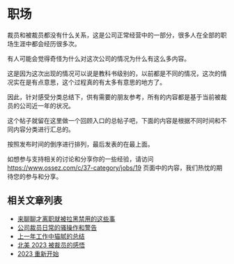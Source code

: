 # 职场

裁员和被裁员都没有什么关系，这是公司正常经营中的一部分，很多人在全部的职场生涯中都会经历很多次。

有人可能会觉得奇怪为什么对这次公司的情况为什么有这么多内容。

这是因为这次出现的情况可以说是教科书级别的，以前都是不同的情况，这次的情况实在是有点意思，这个过程真的有太多有意思的地方了。

因此，针对感受分类总结下，供有需要的朋友参考，所有的内容都是基于当前被裁员的公司近一年的状况。

这个帖子就留在这里做一个回顾入口的总帖子吧，下面的内容是根据不同时间和不同内容分类进行汇总的。

按照发布时间的倒序进行排列，最后发表的在最上面。

如想参与支持相关的讨论和分享你的一些经验，请访问 https://www.ossez.com/c/37-category/jobs/19 页面中的内容，我们热忱的期待您的参与和分享。

## 相关文章列表

* [来聊聊才离职就被拉黑禁用的这些事](https://www.ossez.com/t/topic/14469)
* [公司裁员日常的骚操作和警告](https://www.ossez.com/t/topic/14465)
* [上一年工作中猫腻的总结](https://www.ossez.com/t/topic/14464)
* [北美 2023 被裁员的感悟](https://www.ossez.com/t/topic/14461)
* [2023 重新开始](https://www.ossez.com/t/topic/14456)
